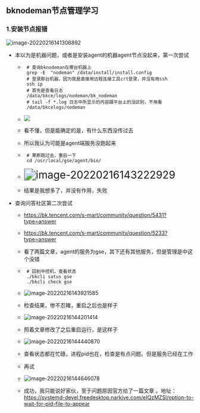 ## bknodeman节点管理学习

### 1.安装节点报错

![image-20220216141306892](http://xwyhhhh1.test.upcdn.net/image-20220216141306892.png)

+ 本以为是机器问题，或者是安装agent的机器agent节点没起来，第一次尝试

   + ```shell
      # 查询bknodeman在哪台机器上
      grep -E  "nodeman" /data/install/install.config
      # 登录那台机器，因为我是直接用远程连接工具crt登录，并没有用ssh
      ssh ip
      # 首先是查看日志
      /data/bkce/logs/nodeman/bk_nodeman
      # tail -f *.log 日志中所显示的内容跟平台上的没区别，不用看
      /data/bkcelogs/nodeman
      ```

   + ![](http://xwyhhhh1.test.upcdn.net/image-20220216142707517.png)

   + 看不懂，但是能确定的是，有什么东西没传过去

   + 所以我认为可能是agent端服务没跑起来

   + ```shell
      # 果断跑过去，重启一下
      cd /usr/local/gse/agent/bin/
      ```

   + <img src="http://xwyhhhh1.test.upcdn.net/image-20220216143222929.png" alt="image-20220216143222929" style="zoom: 200%;" />

   + 结果是我想多了，并没有作用，失败

+ 查询问答社区第二次尝试

   + https://bk.tencent.com/s-mart/community/question/5431?type=answer

   + https://bk.tencent.com/s-mart/community/question/5233?type=answer

   + 看了两篇文章，agent的服务为gse，其下还有其他服务，但是管理是中这个没错

   + ```shell
      # 回到中控机，查看状态
      ./bkcli satus gse
      ./bkcli check gse
      ```

   + ![image-20220216143921585](https://xwyhhhh1.test.upcdn.net/image-20220216143921585.png)

   + 检查结果，惨不忍睹，重启之后也是样子

   + ![image-20220216144201414](http://xwyhhhh1.test.upcdn.net/image-20220216144201414.png)

   + 照着文章修改了之后重启运行，是这样子

   + ![image-20220216144440870](http://xwyhhhh1.test.upcdn.net/image-20220216144440870.png)

   + 查看状态都在忙碌，进程pid也在，检查是有点问题。但是服务已经在工作

   + 再试

   + ![image-20220216144646078](http://xwyhhhh1.test.upcdn.net/image-20220216144646078.png)

   + 成功，我只能说好家伙，至于问题原因官方给了一篇文章 。地址：https://systemd-devel.freedesktop.narkive.com/eIQzMZSl/option-to-wait-for-pid-file-to-appear













